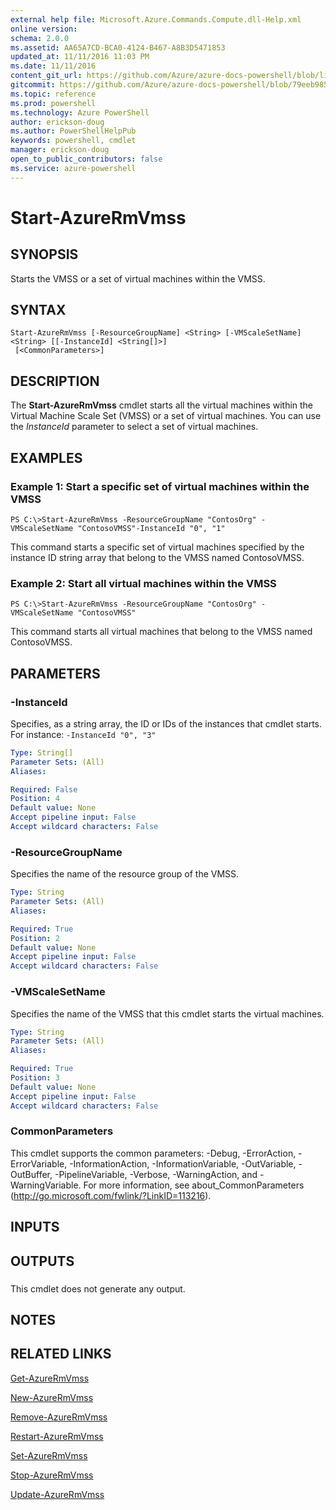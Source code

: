 ```yaml
---
external help file: Microsoft.Azure.Commands.Compute.dll-Help.xml
online version: 
schema: 2.0.0
ms.assetid: AA65A7CD-BCA0-4124-B467-A8B3D5471853
updated_at: 11/11/2016 11:03 PM
ms.date: 11/11/2016
content_git_url: https://github.com/Azure/azure-docs-powershell/blob/live/azureps-cmdlets-docs/ResourceManager/AzureRM.Compute/v2.2.0/Start-AzureRmVmss.md
gitcommit: https://github.com/Azure/azure-docs-powershell/blob/79eeb985ea480979357fb4695832a0c3d29a48bf/azureps-cmdlets-docs/ResourceManager/AzureRM.Compute/v2.2.0/Start-AzureRmVmss.md
ms.topic: reference
ms.prod: powershell
ms.technology: Azure PowerShell
author: erickson-doug
ms.author: PowerShellHelpPub
keywords: powershell, cmdlet
manager: erickson-doug
open_to_public_contributors: false
ms.service: azure-powershell
---
```


# Start-AzureRmVmss

## SYNOPSIS
Starts the VMSS or a set of virtual machines within the VMSS.

## SYNTAX

```
Start-AzureRmVmss [-ResourceGroupName] <String> [-VMScaleSetName] <String> [[-InstanceId] <String[]>]
 [<CommonParameters>]
```

## DESCRIPTION
The **Start-AzureRmVmss** cmdlet starts all the virtual machines within the Virtual Machine Scale Set (VMSS) or a set of virtual machines.
You can use the *InstanceId* parameter to select a set of virtual machines.

## EXAMPLES

### Example 1: Start a specific set of virtual machines within the VMSS
```
PS C:\>Start-AzureRmVmss -ResourceGroupName "ContosOrg" -VMScaleSetName "ContosoVMSS"-InstanceId "0", "1"
```

This command starts a specific set of virtual machines specified by the instance ID string array that belong to the VMSS named ContosoVMSS.

### Example 2: Start all virtual machines within the VMSS
```
PS C:\>Start-AzureRmVmss -ResourceGroupName "ContosOrg" -VMScaleSetName "ContosoVMSS"
```

This command starts all virtual machines that belong to the VMSS named ContosoVMSS.

## PARAMETERS

### -InstanceId
Specifies, as a string array, the ID or IDs of the instances that cmdlet starts.
For instance: `-InstanceId "0", "3"`

```yaml
Type: String[]
Parameter Sets: (All)
Aliases: 

Required: False
Position: 4
Default value: None
Accept pipeline input: False
Accept wildcard characters: False
```

### -ResourceGroupName
Specifies the name of the resource group of the VMSS.

```yaml
Type: String
Parameter Sets: (All)
Aliases: 

Required: True
Position: 2
Default value: None
Accept pipeline input: False
Accept wildcard characters: False
```

### -VMScaleSetName
Specifies the name of the VMSS that this cmdlet starts the virtual machines.

```yaml
Type: String
Parameter Sets: (All)
Aliases: 

Required: True
Position: 3
Default value: None
Accept pipeline input: False
Accept wildcard characters: False
```

### CommonParameters
This cmdlet supports the common parameters: -Debug, -ErrorAction, -ErrorVariable, -InformationAction, -InformationVariable, -OutVariable, -OutBuffer, -PipelineVariable, -Verbose, -WarningAction, and -WarningVariable. For more information, see about_CommonParameters (http://go.microsoft.com/fwlink/?LinkID=113216).

## INPUTS

## OUTPUTS

###  
This cmdlet does not generate any output.

## NOTES

## RELATED LINKS

[Get-AzureRmVmss](xref:ResourceManager/AzureRM.Compute/v2.2.0/Get-AzureRmVmss.md)

[New-AzureRmVmss](xref:ResourceManager/AzureRM.Compute/v2.2.0/New-AzureRmVmss.md)

[Remove-AzureRmVmss](xref:ResourceManager/AzureRM.Compute/v2.2.0/Remove-AzureRmVmss.md)

[Restart-AzureRmVmss](xref:ResourceManager/AzureRM.Compute/v2.2.0/Restart-AzureRmVmss.md)

[Set-AzureRmVmss](xref:ResourceManager/AzureRM.Compute/v2.2.0/Set-AzureRmVmss.md)

[Stop-AzureRmVmss](xref:ResourceManager/AzureRM.Compute/v2.2.0/Stop-AzureRmVmss.md)

[Update-AzureRmVmss](xref:ResourceManager/AzureRM.Compute/v2.2.0/Update-AzureRmVmss.md)


